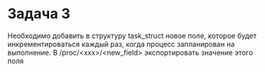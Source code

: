 # Задача 3
Необходимо добавить в структуру task_struct новое поле, которое будет инкрементироваться каждый раз, когда процесс запланирован на выполнение. В /proc/\<xxx\>/<new_field> экспортировать значение этого поля
